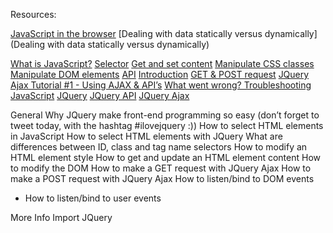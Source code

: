 Resources:

[JavaScript in the browser](https://intranet.alxswe.com/concepts/3)
[Dealing with data statically versus dynamically](Dealing with data statically versus dynamically)

[What is JavaScript?](https://developer.mozilla.org/en-US/docs/Learn/JavaScript/First_steps/What_is_JavaScript)
[Selector](https://jquery-tutorial.net/selectors/using-elements-ids-and-classes/)
[Get and set content](https://jquery-tutorial.net/dom-manipulation/getting-and-setting-content/)
[Manipulate CSS classes](https://jquery-tutorial.net/dom-manipulation/getting-and-setting-css-classes/)
[Manipulate DOM elements](https://jquery-tutorial.net/dom-manipulation/the-append-and-prepend-methods/)
[API](https://oscarotero.com/jquery/)
[Introduction](https://jquery-tutorial.net/ajax/introduction/)
[GET & POST request](https://jquery-tutorial.net/ajax/the-get-and-post-methods/)
[JQuery Ajax Tutorial #1 - Using AJAX & API’s](https://www.youtube.com/watch?v=fEYx8dQr_cQ)
[What went wrong? Troubleshooting JavaScript](https://developer.mozilla.org/en-US/docs/Learn/JavaScript/First_steps/What_went_wrong)
[JQuery](https://jquery.com/)
[JQuery API](https://api.jquery.com/)
[JQuery Ajax](https://learn.jquery.com/ajax/)



General
Why JQuery make front-end programming so easy (don’t forget to tweet today, with the hashtag #ilovejquery :))
How to select HTML elements in JavaScript
How to select HTML elements with JQuery
What are differences between ID, class and tag name selectors
How to modify an HTML element style
How to get and update an HTML element content
How to modify the DOM
How to make a GET request with JQuery Ajax
How to make a POST request with JQuery Ajax
How to listen/bind to DOM events

- How to listen/bind to user events


More Info
Import JQuery
<head>
    <script src="https://code.jquery.com/jquery-3.2.1.min.js"></script>
</head>
